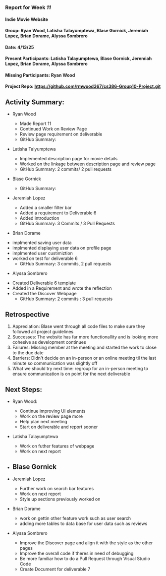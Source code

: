 ### Report for Week *11*

#### Indie Movie Website
#### Group: Ryan Wood, Latisha Talayumptewa, Blase Gornick, Jeremiah Lopez, Brian Dorame, Alyssa Sombrero
#### Date: 4/13/25
#### Present Participants: Latisha Talayumptewa, Blase Gornick, Jeremiah Lopez, Brian Dorame, Alyssa Sombrero
#### Missing Participants: Ryan Wood
#### Project Repo: https://github.com/rmwood367/cs386-Group10-Project.git

## Activity Summary:
* Ryan Wood
    - Made Report 11
    - Continued Work on Review Page
    - Review page requirement on deliverable
    - GitHub Summary:

* Latisha Talyumptewa
    - Implemented description page for movie details
    - Worked on the linkage between description page and review page
    - GitHub Summary: 2 commits/ 2 pull requests

* Blase Gornick
    - GitHub Summary:

* Jeremiah Lopez
    - Added a smaller filter bar
    - Added a requirement to Deliverable 6
    - Added introduction
    - GitHub Summary: 3 Commits / 3 Pull Requests

* Brian Dorame
- implmented saving user data
- implmented displaying user data on profile page
- implmented user custimiztion
- worked on test for deliverable 6
    - GitHub Summary: 3 commits, 2 pull requests

* Alyssa Sombrero
- Created Deliverable 6 template
- Added in a Requirement and wrote the reflection
- Created the Discover Webpage
    - GitHub Summary: 2 commits : 3 pull requests

## Retrospective
1. Appreciation: Blase went through all code files to make sure they followed all project guidelines
2. Successes: The website has far more functionallity and is looking more cohesive as development continues
3. Failures: Missing member at the meeting and started the work to close to the due date
4. Barriers: Didn't decide on an in-person or an online meeting til the last minute so communication was slightly off
5. What we should try next time: regroup for an in-person meeting to ensure communication is on point for the next deliverable

## Next Steps:
* Ryan Wood:
    - Continue improving UI elements 
    - Work on the review page more
    - Help plan next meeting
    - Start on deliverable and report sooner

* Latisha Talayumptewa
    - Work on futher features of webpage
    - Work on next report

* Blase Gornick
    -

* Jeremiah Lopez
    - Further work on search bar features
    - Work on next report
    - Style up sections previously worked on

* Brian Dorame
    - work on gettin other feature work such as user search
    - adding more tables to data base for user data such as reviews 

* Alyssa Sombrero
    - Improve the Discover page and align it with the style as the other pages
    - Improve the overall code if theres in need of debugging
    - Be more familiar how to do a Pull Request through Visual Studio Code
    - Create Document for deliverable 7
